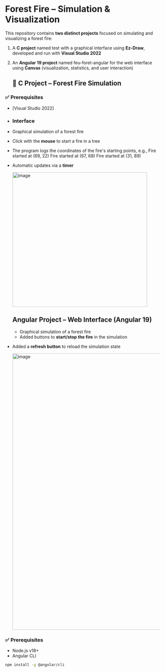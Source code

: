 #  Forest Fire – Simulation & Visualization

This repository contains **two distinct projects** focused on simulating and visualizing a forest fire:

1.  A **C project** named test with a graphical interface using **Ez-Draw**, developed and run with **Visual Studio 2022**
2.  An **Angular 19 project** named feu-foret-angular  for the web interface  using **Canvas** (visualization, statistics, and user interaction)

    ## 🔧 C Project – Forest Fire Simulation

### ✅ Prerequisites

- [Visual Studio 2022]

- ###  Interface

- Graphical simulation of a forest fire
- Click with the **mouse** to start a fire in a tree
- The program logs the coordinates of the fire's starting points, e.g.,
Fire started at (69, 22)
Fire started at (67, 68)
Fire started at (31, 89)
- Automatic updates via a **timer**

  <img width="438" alt="image" src="https://github.com/user-attachments/assets/33ff22ad-ef1d-41d9-80fb-7046c42dd0bc" />

  ##  Angular Project – Web Interface (Angular 19)
  - Graphical simulation of a forest fire
  - Added buttons to **start/stop the fire** in the simulation
- Added a **refresh button** to reload the simulation state
  
  <img width="899" alt="image" src="https://github.com/user-attachments/assets/8ca1c05e-9102-4983-a2b3-86775647c92a" />

  
### ✅ Prerequisites

- Node.js v18+
- Angular CLI
```bash
npm install -g @angular/cli






